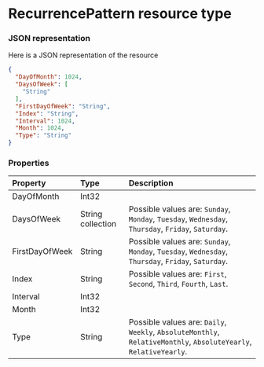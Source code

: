 # RecurrencePattern resource type



### JSON representation

Here is a JSON representation of the resource

```json
{
  "DayOfMonth": 1024,
  "DaysOfWeek": [
    "String"
  ],
  "FirstDayOfWeek": "String",
  "Index": "String",
  "Interval": 1024,
  "Month": 1024,
  "Type": "String"
}

```
### Properties
| Property	   | Type	|Description|
|:---------------|:--------|:----------|
|DayOfMonth|Int32||
|DaysOfWeek|String collection| Possible values are: `Sunday`, `Monday`, `Tuesday`, `Wednesday`, `Thursday`, `Friday`, `Saturday`.|
|FirstDayOfWeek|String| Possible values are: `Sunday`, `Monday`, `Tuesday`, `Wednesday`, `Thursday`, `Friday`, `Saturday`.|
|Index|String| Possible values are: `First`, `Second`, `Third`, `Fourth`, `Last`.|
|Interval|Int32||
|Month|Int32||
|Type|String| Possible values are: `Daily`, `Weekly`, `AbsoluteMonthly`, `RelativeMonthly`, `AbsoluteYearly`, `RelativeYearly`.|
<!-- uuid: 6d07b23b-520c-473c-811f-eb1651eff2b8\n2015-10-09 15:14:09 UTC -->
